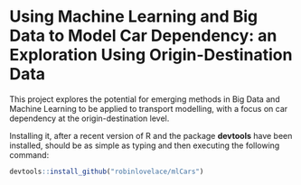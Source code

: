 Using Machine Learning and Big Data to Model Car Dependency: an Exploration Using Origin-Destination Data
================

This project explores the potential for emerging methods in Big Data and Machine Learning to be applied to transport modelling, with a focus on car dependency at the origin-destination level.

Installing it, after a recent version of R and the package **devtools** have been installed, should be as simple as typing and then executing the following command:

``` r
devtools::install_github("robinlovelace/mlCars")
```
